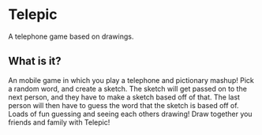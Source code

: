 # Telepic

A telephone game based on drawings.

## What is it?

An mobile game in which you play a telephone and pictionary mashup! Pick a random word, and create a sketch. The sketch will get passed on to the next person, and they have to make a sketch based off of that. The last person will then have to guess the word that the sketch is based off of. Loads of fun guessing and seeing each others drawing! Draw together you friends and family with Telepic!
